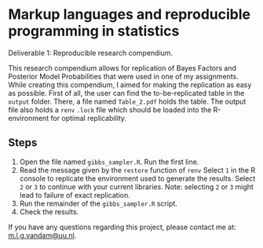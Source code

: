 # Markup languages and reproducible programming in statistics

Deliverable 1: Reproducible research compendium.

This research compendium allows for replication of Bayes Factors and Posterior Model Probabilities that were used in one of my assignments. While creating this compendium, I aimed for making the replication as easy as possible. First of all, the user can find the to-be-replicated table in the `output` folder. There, a file named `Table_2.pdf` holds the table. The output file also holds a `renv` `.lock` file which should be loaded into the R-environment for optimal replicability.

## Steps
1. Open the file named `gibbs_sampler.R`. Run the first line. 
2. Read the message given by the `restore` function of `renv` Select `1` in the R console to replicate the environment used to generate the results. Select `2` or `3` to continue with your current libraries. Note: selecting `2` or `3` might lead to failure of exact replication.
3. Run the remainder of the `gibbs_sampler.R` script.
4. Check the results.

If you have any questions regarding this project, please contact me at: m.l.g.vandam@uu.nl. 

